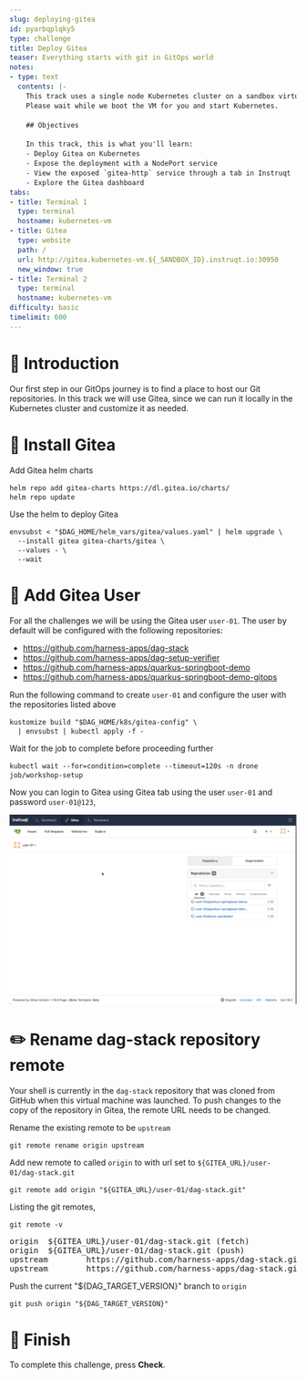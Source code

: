 ```yaml
---
slug: deploying-gitea
id: pyarbqplqky5
type: challenge
title: Deploy Gitea
teaser: Everything starts with git in GitOps world
notes:
- type: text
  contents: |-
    This track uses a single node Kubernetes cluster on a sandbox virtual machine.
    Please wait while we boot the VM for you and start Kubernetes.

    ## Objectives

    In this track, this is what you'll learn:
    - Deploy Gitea on Kubernetes
    - Expose the deployment with a NodePort service
    - View the exposed `gitea-http` service through a tab in Instruqt
    - Explore the Gitea dashboard
tabs:
- title: Terminal 1
  type: terminal
  hostname: kubernetes-vm
- title: Gitea
  type: website
  path: /
  url: http://gitea.kubernetes-vm.${_SANDBOX_ID}.instruqt.io:30950
  new_window: true
- title: Terminal 2
  type: terminal
  hostname: kubernetes-vm
difficulty: basic
timelimit: 600
---
```


👋 Introduction
===============

Our first step in our GitOps journey is to find a place to host our Git repositories. In this track we will use Gitea, since we can run it locally in the Kubernetes cluster and customize it as needed.

🔧 Install Gitea
================

Add Gitea helm charts

```shell
helm repo add gitea-charts https://dl.gitea.io/charts/
helm repo update
```

Use the helm to deploy Gitea

```shell
envsubst < "$DAG_HOME/helm_vars/gitea/values.yaml" | helm upgrade \
  --install gitea gitea-charts/gitea \
  --values - \
  --wait
```

👤 Add Gitea User
=================

For all the challenges we will be using the Gitea user `user-01`. The user by default will be configured with the following repositories:

- <https://github.com/harness-apps/dag-stack>
- <https://github.com/harness-apps/dag-setup-verifier>
- <https://github.com/harness-apps/quarkus-springboot-demo>
- <https://github.com/harness-apps/quarkus-springboot-demo-gitops>

Run the following command to create `user-01` and configure the user with the repositories listed above

```shell
kustomize build "$DAG_HOME/k8s/gitea-config" \
  | envsubst | kubectl apply -f -
```

Wait for the job to complete before proceeding further

```shell
kubectl wait --for=condition=complete --timeout=120s -n drone job/workshop-setup
```

Now you can login to Gitea using Gitea tab using the user `user-01` and password `user-01@123`,

![Gitea Dashboard](../assets/gitea-user-dashboard.png)

✏️ Rename dag-stack repository remote
===========================

Your shell is currently in the `dag-stack` repository that was cloned from GitHub when this virtual machine was launched. To push changes to the copy of the repository in Gitea, the remote URL needs to be changed.

Rename the existing remote to be `upstream`

```shell
git remote rename origin upstream
```

Add new remote to called `origin` to with url set to `${GITEA_URL}/user-01/dag-stack.git`

```shell
git remote add origin "${GITEA_URL}/user-01/dag-stack.git"
```

Listing the git remotes,

```shell
git remote -v
```

<pre>origin  ${GITEA_URL}/user-01/dag-stack.git (fetch)
origin  ${GITEA_URL}/user-01/dag-stack.git (push)
upstream        https://github.com/harness-apps/dag-stack.git (fetch)
upstream        https://github.com/harness-apps/dag-stack.git (push)
</pre>

Push the current "${DAG_TARGET_VERSION}" branch to `origin`

```shell
git push origin "${DAG_TARGET_VERSION}"
```

🏁 Finish
=========

To complete this challenge, press **Check**.
